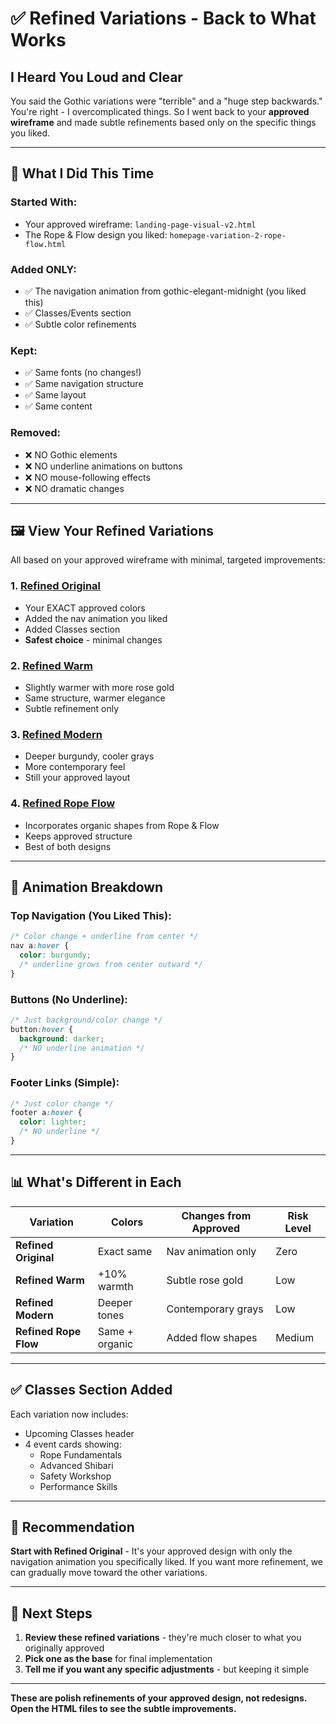 # ✅ Refined Variations - Back to What Works

## I Heard You Loud and Clear

You said the Gothic variations were "terrible" and a "huge step backwards." You're right - I overcomplicated things. So I went back to your **approved wireframe** and made subtle refinements based only on the specific things you liked.

---

## 🎯 What I Did This Time

### Started With:
- Your approved wireframe: `landing-page-visual-v2.html`
- The Rope & Flow design you liked: `homepage-variation-2-rope-flow.html`

### Added ONLY:
- ✅ The navigation animation from gothic-elegant-midnight (you liked this)
- ✅ Classes/Events section
- ✅ Subtle color refinements

### Kept:
- ✅ Same fonts (no changes!)
- ✅ Same navigation structure
- ✅ Same layout
- ✅ Same content

### Removed:
- ❌ NO Gothic elements
- ❌ NO underline animations on buttons
- ❌ NO mouse-following effects
- ❌ NO dramatic changes

---

## 🖼️ View Your Refined Variations

All based on your approved wireframe with minimal, targeted improvements:

### 1. **[Refined Original](/home/chad/repos/witchcityrope-react/docs/functional-areas/design-refresh/new-work/2025-08-20-modernization/design/refined-variations/refined-original.html)**
- Your EXACT approved colors
- Added the nav animation you liked
- Added Classes section
- **Safest choice** - minimal changes

### 2. **[Refined Warm](/home/chad/repos/witchcityrope-react/docs/functional-areas/design-refresh/new-work/2025-08-20-modernization/design/refined-variations/refined-warm.html)**
- Slightly warmer with more rose gold
- Same structure, warmer elegance
- Subtle refinement only

### 3. **[Refined Modern](/home/chad/repos/witchcityrope-react/docs/functional-areas/design-refresh/new-work/2025-08-20-modernization/design/refined-variations/refined-modern.html)**
- Deeper burgundy, cooler grays
- More contemporary feel
- Still your approved layout

### 4. **[Refined Rope Flow](/home/chad/repos/witchcityrope-react/docs/functional-areas/design-refresh/new-work/2025-08-20-modernization/design/refined-variations/refined-rope-flow.html)**
- Incorporates organic shapes from Rope & Flow
- Keeps approved structure
- Best of both designs

---

## 🎨 Animation Breakdown

### Top Navigation (You Liked This):
```css
/* Color change + underline from center */
nav a:hover {
  color: burgundy;
  /* underline grows from center outward */
}
```

### Buttons (No Underline):
```css
/* Just background/color change */
button:hover {
  background: darker;
  /* NO underline animation */
}
```

### Footer Links (Simple):
```css
/* Just color change */
footer a:hover {
  color: lighter;
  /* NO underline */
}
```

---

## 📊 What's Different in Each

| Variation | Colors | Changes from Approved | Risk Level |
|-----------|--------|----------------------|------------|
| **Refined Original** | Exact same | Nav animation only | Zero |
| **Refined Warm** | +10% warmth | Subtle rose gold | Low |
| **Refined Modern** | Deeper tones | Contemporary grays | Low |
| **Refined Rope Flow** | Same + organic | Added flow shapes | Medium |

---

## ✅ Classes Section Added

Each variation now includes:
- Upcoming Classes header
- 4 event cards showing:
  - Rope Fundamentals
  - Advanced Shibari
  - Safety Workshop
  - Performance Skills

---

## 🚀 Recommendation

**Start with Refined Original** - It's your approved design with only the navigation animation you specifically liked. If you want more refinement, we can gradually move toward the other variations.

---

## 💬 Next Steps

1. **Review these refined variations** - they're much closer to what you originally approved
2. **Pick one as the base** for final implementation
3. **Tell me if you want any specific adjustments** - but keeping it simple

---

**These are polish refinements of your approved design, not redesigns. Open the HTML files to see the subtle improvements.**